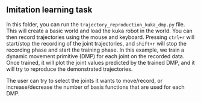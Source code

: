 ## Imitation learning task

In this folder, you can run the `trajectory_reproduction_kuka_dmp.py` file. This will create a basic world and load the kuka robot in the world. You can then record trajectories using the mouse and keyboard. Pressing `ctrl+r` will start/stop the recording of the joint trajectories, and `shift+r` will stop the recording phase and start the training phase.
In this example, we train a dynamic movement primitive (DMP) for each joint on the recorded data. Once trained, it will plot the joint values predicted by the trained DMP, and it will try to reproduce the demonstrated trajectories.

The user can try to select the joints it wants to move/record, or increase/decrease the number of basis functions that are used for each DMP.
